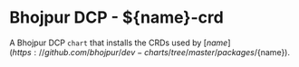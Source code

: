 # Bhojpur DCP - ${name}-crd

A Bhojpur DCP `chart` that installs the CRDs used by [${name}](https://github.com/bhojpur/dev-charts/tree/master/packages/${name}).